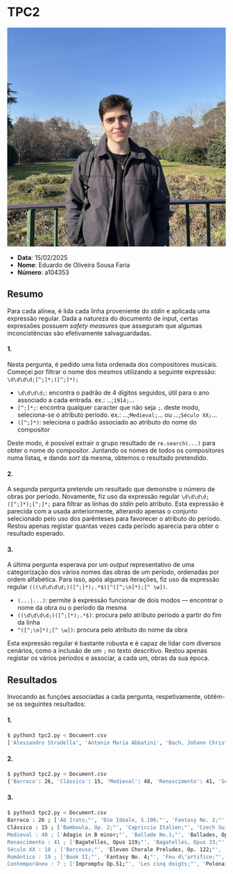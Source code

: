 # TPC2

![foto perfil](../foto_perfil.jpg)

- **Data**: 15/02/2025
- **Nome**: Eduardo de Oliveira Sousa Faria
- **Número**: a104353

## Resumo

Para cada alínea, é lida cada linha proveniente do _stdin_ e aplicada uma expressão regular.
Dada a natureza do documento de input, certas expressões possuem _safety measures_ que asseguram que algumas inconcistências são efetivamente salvaguardadas.

#### 1.

Nesta pergunta, é pedido uma lista ordenada dos compositores musicais. Começei por filtrar o nome dos mesmos utilizando a seguinte expressão: `\d\d\d\d;[^;]*;([^;]*);`
- `\d\d\d\d;`: encontra o padrão de 4 dígitos seguidos, útil para o ano associado a cada entrada. ex.: ...;`1914;`...
- `[^;]*;`: encontra qualquer caracter que não seja `;`. deste modo, seleciona-se o atributo período. ex.: ...;`Medieval;`... ou ...;`Século XX;`...
- `([^;]*)`: seleciona o padrão associado ao atributo do nome do compositor

Deste modo, é possível extrair o grupo resultado de `re.search(...)` para obter o nome do compositor. Juntando os nomes de todos os compositores numa listaq, e dando _sort_ da mesma, obtemos o resultado pretendido.

#### 2.

A segunda pergunta pretende um resultado que demonstre o número de obras por período. Novamente, fiz uso da expressão regular `\d\d\d\d;([^;]*);[^;]*;` para filtrar as linhas do _stdin_ pelo atributo.
Esta expressão é parecida com a usada anteriormente, alterando apenas o conjunto selecionado pelo uso dos parênteses para favorecer o atributo do período.
Restou apenas registar quantas vezes cada período aparecia para obter o resultado esperado.

#### 3.

A última pergunta esperava por um _output_ representativo de uma categorização dos vários nomes das obras de um período, ordenadas por ordem alfabética.
Para isso, após algumas iterações, fiz uso da expressão regular `(((\d\d\d\d;)([^;]*);.*$)|^([^;\n]*);[^ \w])`.
- `(...|...)`: permite à expressão funcionar de dois modos — encontrar o nome da obra ou o período da mesma
- `((\d\d\d\d;)([^;]*);.*$)`: procura pelo atributo período a partir do fim da linha
- `^([^;\n]*);[^ \w])`: procura pelo atributo do nome da obra

Esta expressão regular é bastante robusta e é capaz de lidar com diversos cenários, como a inclusão de um `;` no texto descritivo. Restou apenas registar os vários períodos e associar, a cada um, obras da sua época.

## Resultados

Invocando as funções associadas a cada pergunta, respetivamente, obtêm-se os seguintes resultados:

#### 1.

```bash
$ python3 tpc2.py < Document.csv                                                                                                                                                                                                      ─╯
['Alessandro Stradella', 'Antonio Maria Abbatini', 'Bach, Johann Christoph', 'Bach, Johann Michael', 'Bach, Johann Michael', 'Bach, Wilhelm Friedemann', 'Bach, Wilhelm Friedemann', 'Bach, Wilhelm Friedemann', 'Balbastre, Claude', 'Balbastre, Claude', 'Baldassare Galuppi', 'Barbara of Portugal', 'Barbara of Portugal', 'Benda, Franz', 'Benda, Franz', 'Benda, Franz', 'Bernardo Pasquini', 'Biber, Heinrich Ignaz Franz', 'Bononcini, Giovanni Battista', 'Boyvin, Jacques', 'Bull, John', 'Cabanilles, Juan Bautista', 'Cabanilles, Juan Bautista', 'Caldara, Antonio', 'Caldara, Antonio', 'Caldara, Antonio', 'Caldara, Antonio', 'Carissimi, Giacomo', 'Carissimi, Giacomo', 'Carissimi, Giacomo', 'Cavalli, Francesco', 'Cristofaro Caresana', 'David Perez', 'Dieterich Buxtehude', 'Domenico Scarlatti', 'Duarte Lobo', 'Duarte Lôbo', 'Durante, Francesco', 'Durante, Francesco', 'Elisabeth Sophie of Mecklenburg', "Emanuele d'Astorga", "Emanuele d'Astorga", 'Estevao de Brito', 'Estevao de Brito', 'Fernandes, Gaspar', 'Filipe De Magalhaes', 'Friederike Sophie Wilhelmine', 'Friederike Sophie Wilhelmine', 'Friederike Sophie Wilhelmine', 'Froberger, Johann Jakob', 'Georg Bohm', 'Georg Muffat', 'Gibbons, Orlando', 'Gibbons, Orlando', 'Gibbs, Joseph', 'Gibbs, Joseph', 'Giovanni Battista Bassani', 'Giovanni Battista Bassani', 'Giovanni Gabrieli', 'Giovanni Gabrieli', 'Giovanni Legrenzi', 'Giuseppe Tartini', 'Gregor Aichinger', 'Gregor Aichinger', 'Gregorio Allegri', 'Handel, George Frideric', 'Hans Leo Haßler', 'Hasse, Johann Adolph', 'Hasse, Johann Adolph', 'Haym, Nicola Francesco', 'Haym, Nicola Francesco', 'Heinrich Scheidemann', 'Henri Desmarets', 'Jan Pieterszoon Sweelinck', 'Jan Pieterszoon Sweelinck', 'Jean-Joseph Mouret', 'Jean-Joseph Mouret', 'Jean-Joseph Mouret', 'Jean-Marie Leclair', 'Jean-Marie Leclair', 'Jeremiah Clarke', 'Johann Christoph(er) Pepusch', 'Johann David Heinichen', 'Johann Ernst Eberlin', 'Johann Ernst Eberlin', 'Johann Hermann Schein', 'Johann Joachim Quantz', 'Johann Joachim Quantz', 'Johann Krieger', 'Johann Nicolaus Bach', 'John Blow', 'John Blow', 'John Blow', 'John Dowland', 'John Dowland', 'John Dowland', 'John Eccles', 'John IV', 'John IV', 'John IV', 'Krebs, Johann Ludwig', 'Krebs, Johann Ludwig', 'Krebs, Johann Ludwig', 'Leopold I', 'Louis Couperin', 'Lully, Jean-Baptiste', 'Lôbo, Duarte', 'Machado, Manuel', 'Madre De Deus, Filpe Da', 'Manuel Cardoso', 'Manuel Correia', 'Manuel Correia', 'Manuel Correia', 'Manuel Correia', 'Manuel Rodriguez Coelho', 'Manuel Rodriguez Coelho', 'Marais, Marin', 'Marc-Antoine Charpentier', 'Martini, Giovanni Battista', 'Martini, Giovanni Battista', 'Mattheson, Johann', 'Melchior Schildt', 'Michael Praetorius', 'Mondonville, Jean-Joseph', 'Monsieur de Sainte-Colombe', 'Monsieur de Sainte-Colombe', 'Monteverdi, Claudio', 'Neander, Joachim', 'Neander, Joachim', 'Neander, Joachim', 'Nicolas Siret', 'Nicolaus Bruhns', 'Nicolaus Bruhns', 'Nivers, Guillaume-Gabriel', 'Paolo Agostino', 'Paolo Agostino', 'Pedro de Araujo', 'Pedro de Araujo', 'Pergolesi, Giovanni Battista', 'Pergolesi, Giovanni Battista', 'Peri, Jacopo', 'Peter Philips', 'Peter Philips', 'Peter Philips', 'Pierre Beauchamp', 'Pietro Della Valle', 'Rameau, Jean-Philippe', 'Reincken, Johann Adam', 'Reincken, Johann Adam', 'Reincken, Johann Adam', 'Robert Cambert', 'Robert Cambert', 'Robert Cambert', 'Rousseau, Jean-Jacques', 'Rousseau, Jean-Jacques', 'Sammartini, Giovanni Battista', 'Sammartini, Giuseppe', 'Samuel Scheidt', 'Samuel Scheidt', 'Sanz, Gaspar', 'Schenck, Johannes', 'Seixas, Carlos', 'Stefano Landi', 'Stefano Landi', 'Strozzi, Barbara', 'Titelouze, Jean', 'Titelouze, Jean', 'Tomaso Albinoni', 'Viadana, Lodovico Grossi da', 'Viadana, Lodovico Grossi da', 'Weldon, John', 'Weldon, John', 'Weldon, John', 'Wilhelmine of Prussia']
```

#### 2.

```bash
$ python3 tpc2.py < Document.csv                                                                                                                                                                                                      ─╯
{'Barroco': 26, 'Clássico': 15, 'Medieval': 48, 'Renascimento': 41, 'Século XX': 18, 'Romântico': 19, 'Contemporâneo': 7}
```

#### 3.

```bash
$ python3 tpc2.py < Document.csv                                                                                                                                                                                                      ─╯
Barroco : 26 ; ['Ab Irato;"', 'Die Ideale, S.106;"', 'Fantasy No. 2;"', 'Hungarian Rhapsody No. 16;"', 'Hungarian Rhapsody No. 5;"', 'Hungarian Rhapsody No. 8;"', 'Impromptu Op.51;"', 'In the Steppes of Central Asia;"', 'Mazurkas, Op. 50;"', 'Military Band No. 1;"', 'Nocturne in C minor;"', 'Paganini Variations, Book I;"', 'Polonaise Op. 44;"', 'Polonaise-Fantasie;"', 'Polonaises Op.71;"', 'Preludes Op. 11;"', 'Preludes Op. 49;"', 'Prince Rostislav;"', 'Rage Over a Lost Penny;"', 'Rondo Op. 5;"', 'Shéhérazade, ouverture de féerie;"', 'Symphonies de Beethoven;"', 'The Rondo;"', 'Transcendental Études;"', 'Études Op. 25;"', 'Études Op.10;"']
Clássico : 15 ; ['Bamboula, Op. 2;"', 'Capriccio Italien;"', 'Czech Suite;"', 'French Overture;"', 'Hungarian Rhapsody No. 14;"', 'Hungarian Rhapsody No. 18;"', 'Händelgesellschaft volume 50;"', 'In Nature\'s Realm;"', 'Mass in C major;"', 'Scherzo No.3;"', 'Serenade for Strings in G minor;"', 'Serenata Notturna;"', 'Stabat Mater;"', 'Suite for Orchestra in B minor;"', 'Zärtliche Liebe;"']
Medieval : 48 ; ['Adagio in B minor;"', 'Ballade No.1;"', 'Ballades, Op. 10;"', 'Barcarole Op. 60;"', 'Coriolan Overture;"', 'Dixit Dominus;"', 'Eroica Variations;"', 'Fantasia and Fugue, BWV 542, G minor;"', 'Fantasia in D minor;"', 'Fantasy on Hungarian Folk Themes;"', 'Faust Overture;"', 'Gigue in G major, K. 574;"', 'Grande valse brillante;"', 'Hungarian Rhapsody No. 11;"', 'Hungarian Rhapsody No. 13;"', 'Hungarian Rhapsody No. 15;"', 'Hungarian Rhapsody No. 3;"', 'Hungarian Rhapsody No. 4;"', 'Hungarian Rhapsody No. 7;"', 'Impromptu Op.51;"', 'La Savane;"', 'Mass in C major;"', 'Mazurkas, Op. 63;"', 'Mazurkas, Op. 67;"', 'Mazurkas, Op. 68;"', 'Morceau de salon;"', 'Preludes Op. 11 No. 4;"', 'Preludes Op. 74;"', 'Première rhapsodie;"', 'Prélude, Choral et Fugue;"', 'Rhapsodie Espagnole;"', 'Romance in F major;"', 'Rondo for Piano No. 3;"', 'Schubert\'s Valses Nobles;"', 'Serenade for Wind Instruments;"', 'Suite No. 1 for two pianos;"', 'Suite No. 2 for two pianos;"', 'Suite in D minor, HWV 437;"', 'Tapiola;"', 'The Noon Witch;"', 'Three Pieces for Orchestra;"', 'Tragic Overture;"', 'Transcendental Études;"', 'Tönet, ihr Pauken! Erschallet, Trompeten!, BWV 214;"', 'Valses Sentimentales;"', 'Variations in F minor;"', 'Variations on a Theme of Corelli, Op. 42;"', 'Wedding day at Troldhaugen;"']
Renascimento : 41 ; ['Bagatelles, Opus 119;"', 'Bagatelles, Opus 33;"', 'Cantatas, BWV 141-150;"', 'Carnival Overture;"', 'Eroica Variations;"', 'Fantaisie brillante, Op. 22;"', 'Festklänge, S.101;"', 'Funeral March in Memory of Rikard Nordraak;"', 'Hamlet, S.104;"', 'Hungarian Rhapsody No. 10;"', 'Hungarian Rhapsody No. 12;"', 'Hungarian Rhapsody No.1;"', 'Komm, Jesu, komm!;"', 'L\'Art de varier;"', 'Le Mancenillier;"', 'Legends, Op.59;"', 'Liturgy of St. John Chrysostom;"', 'Marie-Magdeleine;"', 'Mazurkas, Op. 56;"', 'Morceaux de Salon, Op. 10;"', 'Nocturne in A-flat;"', 'Othello;"', 'Polonaises, Op.26;"', 'Preludes Op. 11;"', 'Preludes, Op. 32;"', 'Romance in G major;"', 'Rondo Op. 1;"', 'Scans of the Bach Gesellschaft edition of the Eight Short Preludes and Fugues;"', 'Scherzo No.4;"', 'Schubert\'s Valses Nobles;"', 'Shéhérazade;"', 'Six Pieces for Piano, Op. 118;"', 'St. Paul\'s Suite;"', 'Symphonic Dances, Op. 64;"', 'The Creatures of Prometheus;"', 'Transcendental Études;"', 'Transcendental Études;"', 'Valse romantique;"', 'Variation on a Waltz by Diabelli;"', 'Vers la flamme;"', 'Études Op. 25;"']
Século XX : 18 ; ['Berceuse;"', 'Eleven Chorale Preludes, Op. 122;"', 'Fürchte dich nicht;"', 'Hungarian Rhapsody No. 17;"', 'Hungarian Rhapsody No. 9;"', 'Nocturnes Op. Posth. 72;"', 'Papillons;"', 'Peer Gynt Suite Suite No. 1;"', 'Serenade for Strings;"', 'Sigurd Jorsalfar;"', 'Singet dem Herrn ein neues Lied;"', 'Sonatas and Partitas for Solo Violin;"', 'Sonatina in F major;"', 'Sonatina in G;"', 'Symphonic Poem No.1, Ce qu\'on entend sur la montagne;"', 'The Storm, Op.76;"', 'Variations on a Theme of Chopin, Op. 22;"', 'Études Op. 25;"']
Romântico : 19 ; ['Book II;"', 'Fantasy No. 4;"', 'Feu d\'artifice;"', 'Feuilles d\'Album;"', 'Grande Tarantelle;"', 'Jeux d\'enfants;"', 'Lobet den Herrn, alle Heiden;"', 'Moments musicaux;"', 'Overture, Scherzo and Finale;"', 'Preludes Op. 11;"', 'Preludes Op. 59;"', 'Präludium und Fuge über das Thema B-A-C-H;"', 'Psalm 42 , Op. 42;"', 'Salve Regina;"', 'Scherzo No. 2;"', 'Syrinx;"', 'Waltzes, Op. 34;"', 'Études Op. 25;"', 'Études Op.10;"']
Contemporâneo : 7 ; ['Impromptu Op.51;"', 'Les cinq doigts;"', 'Polonaises, Op.40;"', 'Preludes Opus 51;"', 'Rhapsodies, Op. 79;"', 'Sonnerie de Ste-Geneviève du Mont-de-Paris;"', 'Études Op. 25;"']
```
